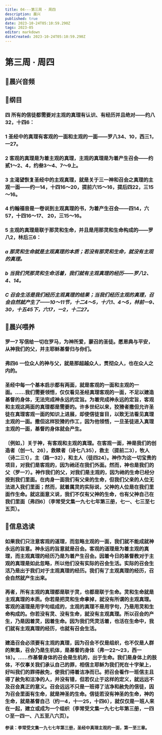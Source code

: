```yaml
---
title: 04---第三周 · 周四
description: 晨兴
published: true
date: 2023-10-24T05:10:59.290Z
tags: 2023-05
editor: markdown
dateCreated: 2023-10-24T05:10:59.290Z
---
```


# 第三周 · 周四
## 🎵晨兴音频

## 📖纲目

### 四  所有的信徒都需要对主观的真理有认识、有经历并且绝对——约八32，十四6：

### 1  圣经中的真理有客观的一面和主观的一面——罗八34、10，西三1，一27。

### 2  客观的真理是为着主观的真理，主观的真理是为着产生召会——约贰1～2、4，约叁3～4、7～9上。

### 3  主渴望恢复圣经中的主观真理，就是关于三一神和召会之真理的主观一面——约—14，十四16～20，提前六15～16，提后四22，三15～16。

### 4  约翰福音是一卷说到主观真理的书，为着产生召会——四14，六57，十四16～17、 20，三15～16。

### 5  主观的真理是联于那灵和生命，并且是用那灵和生命构成的——罗八2，林后三6：

### *a  那灵和生命就是主观真理的本质；若没有那灵和生命，就没有主观的真理。*

### *b  当我们凭那灵和生命活着，我们就有主观真理的经历——罗八2、4、14。*

### *C  召会生活是我们经历主观真理的结果；当我们经历主观的真理，召会自然就产生了——10～11节，十二4～5，十六1、4～5，林前一9、30，十五45下，六17，一2，十二27。*

## 📖晨兴喂养

### **罗一7    写信给一切在罗马，为神所爱，蒙召的圣徒。愿恩典与平安，从神我们的父，并主耶稣基督归与你们。**

### **弗四6    一位众人的神与父，就是那超越众人，贯彻众人，也在众人之内的。**

### 圣经中每一个基本启示都有两面，就是客观的一面和主观的一面。……我们需要领悟，仅仅看见圣经真理客观的一面，不足以建造基督的身体，无法完成神永远的定旨。为着完成神永远的定旨，客观和主观这两面的真理都是需要的。许多世纪以来，狡猾者撒但允许圣徒在真理客观一面的知识上进展，却使信徒盲目，以致无法看见真理主观的一面。撒但这样狡猾的作工，因为他领悟，一旦圣徒进入真理主观的一面，基督的身体就会产生。

### 〔例如，〕关于神，有客观和主观的真理。在客观一面，神是我们的创造者（创一1、26），救赎者（诗七八35），救主（提前二3），牧人（诗二三1），主（路一32），和主人（徒四24）。神作为这一切宝贵的项目，对我们是客观的，因为祂还在我们外面。然而，神也是我们的父（罗一7）。神作我们的父，对我们是主观的，因为祂的生命已经分授到我们里面。在肉身一面我们有父亲的生命，但我们父亲的人位无法进入我们里面；然而，就着属灵的实际说，父神的人位是在我们里面作生命。就这面意义说，我们不仅有父神的生命，也有父神自己在我们里面〔弗四6〕（李常受文集一九七七年第三册，七一、七三至七五页）。

## 📖信息选读

### 如果我们只注意客观的道理，而忽略主观的一面，我们就不能成就神永远的旨意。神永远的旨意就是召会。客观的道理是为着主观的真理，而主观真理的经历乃是为着产生召会。因着今日的基督教对于主观的真理是如此忽略，所以他们没有实际的召会生活。实际的召会生活乃是出于我们对于主观真理的经历。我们有了主观真理的经历，召会自然就产生出来。

### 再者，所有主观的真理都是联于灵，也都是联于生命。灵和生命就是主观真理的本质。你若是把灵和生命拿掉，就没有所谓的主观真理。客观的道理是用字句组成的，主观的真理不是用字句，乃是用灵和生命构成的。你若没有灵、没有生命，就没有主观真理。所以召会的产生，乃是因着灵，因着生命。因为我们凭灵活着，也活在生命中，我们就有主观真理的经历，也就有召会生活。

### 建造召会必须要有主观的真理，因为召会不仅是组织，也不仅是人群的聚集，召会乃是生机体，是基督的身体（弗一22～23，西一18）。……作基督身体的召会是生机的，出于生命。我们是身体上的肢体，不仅事关我们承认自己的罪，相信主耶稣为我们死在十字架上，好叫我们的罪得赦免，使我们得着洁净而已。把召会看作一班信主且得了赦免和洁净的人，并没有错，但若仅止于这样的定义，就远远不及召会真正的意义。召会远远不只是一班得了洁净和赦免的信徒，因为召会里面有生命，就是神圣的生命。信徒若没有神圣的生命，神的生命，就是基督自己（约一4，十一25，十四6），就仅仅是一班人来在一起，建立或成为一个组织（李常受文集一九七七年第三册，一四○至一四一、八五至八六页）。

**参读：李常受文集一九七七年第三册，圣经中真理主观的一面，第一至三章。**
<!-- Google tag (gtag.js) -->
<script async src="https://www.googletagmanager.com/gtag/js?id=G-1P8709Z16T"></script>
<script>
  window.dataLayer = window.dataLayer || [];
  function gtag(){dataLayer.push(arguments);}
  gtag('js', new Date());

  gtag('config', 'G-1P8709Z16T');
</script>
